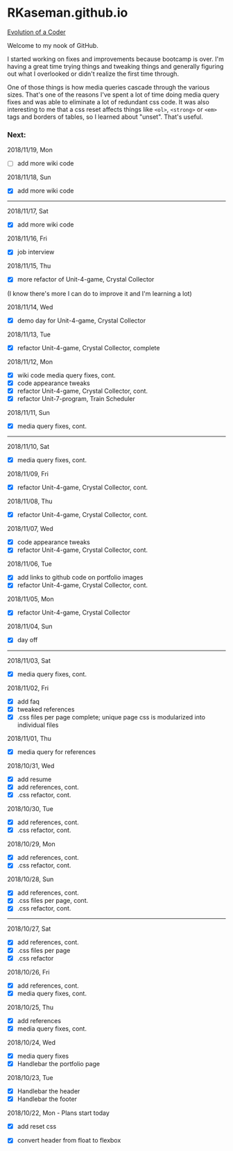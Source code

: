 # RKaseman.github.io

[Evolution of a Coder](https://rkaseman.github.io/)

Welcome to my nook of GitHub.

I started working on fixes and improvements because bootcamp is over. I'm having a great time trying things and tweaking things and generally figuring out what I overlooked or didn't realize the first time through.

One of those things is how media queries cascade through the various sizes. That's one of the reasons I've spent a lot of time doing media query fixes and was able to eliminate a lot of redundant css code. It was also interesting to me that a css reset affects things like `<ol>`, `<strong>` or `<em>` tags and borders of tables, so I learned about "unset". That's useful.

### **Next:**

2018/11/19, Mon
- [ ] add more wiki code

2018/11/18, Sun
- [x] add more wiki code
- - - -
2018/11/17, Sat
- [x] add more wiki code

2018/11/16, Fri
- [x] job interview

2018/11/15, Thu
- [x] more refactor of Unit-4-game, Crystal Collector

(I know there's more I can do to improve it and I'm learning a lot)

2018/11/14, Wed
- [x] demo day for Unit-4-game, Crystal Collector

2018/11/13, Tue
- [x] refactor Unit-4-game, Crystal Collector, complete

2018/11/12, Mon
- [x] wiki code media query fixes, cont.
- [x] code appearance tweaks
- [x] refactor Unit-4-game, Crystal Collector, cont.
- [x] refactor Unit-7-program, Train Scheduler

2018/11/11, Sun
- [x] media query fixes, cont.
- - - -
2018/11/10, Sat
- [x] media query fixes, cont.

2018/11/09, Fri
- [x] refactor Unit-4-game, Crystal Collector, cont.

2018/11/08, Thu
- [x] refactor Unit-4-game, Crystal Collector, cont.

2018/11/07, Wed
- [x] code appearance tweaks
- [x] refactor Unit-4-game, Crystal Collector, cont.

2018/11/06, Tue
- [x] add links to github code on portfolio images
- [x] refactor Unit-4-game, Crystal Collector, cont.

2018/11/05, Mon
- [x] refactor Unit-4-game, Crystal Collector

2018/11/04, Sun
- [x] day off
- - - -
2018/11/03, Sat
- [x] media query fixes, cont.

2018/11/02, Fri
- [x] add faq
- [x] tweaked references
- [x] .css files per page complete; unique page css is modularized into individual files

2018/11/01, Thu
- [x] media query for references

2018/10/31, Wed
- [x] add resume
- [x] add references, cont.
- [x] .css refactor, cont.

2018/10/30, Tue
- [x] add references, cont.
- [x] .css refactor, cont.

2018/10/29, Mon
- [x] add references, cont.
- [x] .css refactor, cont.

2018/10/28, Sun
- [x] add references, cont.
- [x] .css files per page, cont.
- [x] .css refactor, cont.
- - - -
2018/10/27, Sat
- [x] add references, cont.
- [x] .css files per page
- [x] .css refactor

2018/10/26, Fri
- [x] add references, cont.
- [x] media query fixes, cont.

2018/10/25, Thu
- [x] add references
- [x] media query fixes, cont.

2018/10/24, Wed
- [x] media query fixes
- [x] Handlebar the portfolio page

2018/10/23, Tue
- [x] Handlebar the header
- [x] Handlebar the footer

2018/10/22, Mon - Plans start today
- [x] add reset css
- [x] convert header from float to flexbox

